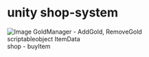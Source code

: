 # unity shop-system
![Image](https://github.com/user-attachments/assets/1a0a9e9f-8b92-411f-bde0-f7157342cf25)
GoldManager - AddGold, RemoveGold
<br>
scriptableobject ItemData
<br>
shop - buyItem
